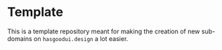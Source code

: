 # Template

This is a template repository meant for making the creation of new sub-domains on `hasgoodui.design` a lot easier.
